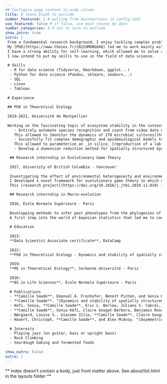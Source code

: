```yaml
---
## Configure page content in wide column
title: # leave blank to exclude
number_featured: 1 # pulling from mainSections in config.toml
use_featured: false # if false, use most recent by date
number_categories: 3 # set to zero to exclude
show_intro: true
intro: |
 From a fundamental research background, I enjoy tackling complex problems through data analysis.
 My [PhD](https://www.theses.fr/2022UMONG048) led me to work mainly with Python and R, but I'm always interested in learning new tools and approaches.
 I have a strong ability for self-learning, which allowed me to solve a wide variety of problems such as fitting demographic models on [ecological](https://doi.org/10.1111/ele.13692) [data](https://doi.org/10.1098/rspb.2022.0543) using bayesian statistics, or [automated species identification](https://doi.org/10.1098/rspb.2022.0543) and counting from videos data.
 I now intend to put my skills to use in the field of data science.
 
 # Skills
  - R for data science (Tidyverse, Rmarkdown, ggplot...)
  - Python for data science (Pandas, sklearn, seaborn...)
  - SQL
  - Linux
  - Tableau
  
 # Experience
 
 ## PhD in Theoretical Ecology
 
 2019-2022, Université de Montpellier
 
 Working on the fascinating topic of ecosystem stability in the context of global changes. Conducting research at the crossroads of life science led me to:
    - Entirely automate species recognition and count from video data using [machine learning]({{< ref "/Species_id">}}), reaching up to 99% accuracy _vs._ 80% for human observers.
    This allowed to [monitor the dynamics of 270 microbial cultures](https://doi.org/10.1098/rspb.2022.0543), a tenfold increase from human recognition and counting. 
    - Succesfully fit complex demographic and epidemiological models to time series using [bayesian statistics]({{< ref "/bayes_demo_fit">}}).
    This allowed to parameterize an _in silico_ [reproduction of a lab experiment](https://doi.org/10.1098/rspb.2022.0543) and to estimate the transmission rate and virulence of an [intra-cellular parasite](https://doi.org/10.1111/ele.13692).
    - Develop a dimension reduction method for spatially structured dynamical systems using formal mathematics.

  ## Research internship in Evolutionary Game Theory
  
  2017, University of British Columbia - Vancouver
  
  Investigating the effect of environmental heterogeneity and environmental feedbacks on the evolutionary stable strategies of classical games.
  I developed a novel framework for evolutionary game theory in which an agent's strategy affects its local environment, and an agent's environment affects its fitness, resulting in a strategy-environment feedback.
  This [research project](https://doi.org/10.1016/j.jtbi.2018.11.019) involved both numerical simulations and analytical modeling.

  ## Research internship in Macro-evolution
  
  2016, École Normale Supérieure - Paris
  
  Developping methods to infer past phenotypes from the phylogenies of co-evolving clades (*e.g.*, figs and fig wasps).
  A first step into the world of bayesian statistics that led me to code a bayesian integrator from scratch to handle the complex model structures involved.
  
  # Education
  
  2023:
  **Data Scientist Associate certificate**, DataCamp
  
  2022:
  **PhD in Theoretical Ecology - Dynamics and stability of spatially structured ecosytems**, Université de Montpellier - Montpellier
  
  2019:
  **MS in Theoretical Ecology**, Sorbonne Université - Paris
  
  2016:
  **BS in Life Sciences**, École Normale Supérieure - Paris
  
  # Publications
  - **Camille Saade**, Emanuel A. Fronhofer, Benoît Pichon, and Sonia Kéfi. "[Landscape structure affects metapopulation-scale tipping points](https://doi.org/10.1086/724550)." The American Naturalist 202, no. 1 (2023): E000-E000.
  - **Camille Saade**. "[Dynamics and stability of spatially structured ecosystems](https://www.theses.fr/2022UMONG048)." PhD diss., Université de Montpellier, 2022.
  - Kéfi, Sonia, **Camille Saade**, Eric L. Berlow, Juliano S. Cabral, and Emanuel A. Fronhofer. "[Scaling up our understanding of tipping points](https://doi.org/10.1098/rstb.2021.0386)." Philosophical Transactions of the Royal Society B 377, no. 1857 (2022): 20210386.
  - **Camille Saade**, Sonia Kéfi, Claire Gougat-Barbera, Benjamin Rosenbaum, and Emanuel A. Fronhofer. "[Spatial autocorrelation of local patch extinctions drives recovery dynamics in metacommunities](https://doi.org/10.1098/rspb.2022.0543)." Proceedings of the Royal Society B 289, no. 1972 (2022): 20220543.
  - Nørgaard, Louise S., Giacomo Zilio, **Camille Saade**, Claire Gougat‐Barbera, Matthew D. Hall, Emanuel A. Fronhofer, and Oliver Kaltz. "[An evolutionary trade‐off between parasite virulence and dispersal at experimental invasion fronts](https://doi.org/10.1111/ele.13692)." Ecology Letters 24, no. 4 (2021): 739-750.
  - Hauert, Christoph, **Camille Saade**, and Alex McAvoy. "[Asymmetric evolutionary games with environmental feedback](https://doi.org/10.1016/j.jtbi.2018.11.019)." Journal of theoretical biology 462 (2019): 347-360.
  
  # Interests
  - Playing jazz (on guitar, bass or upright bass)
  - Rock Climbing
  - Sourdough baking and fermented foods
  
show_outro: False
outro: |
---
```


** index doesn't contain a body, just front matter above.
See about/list.html in the layouts folder **